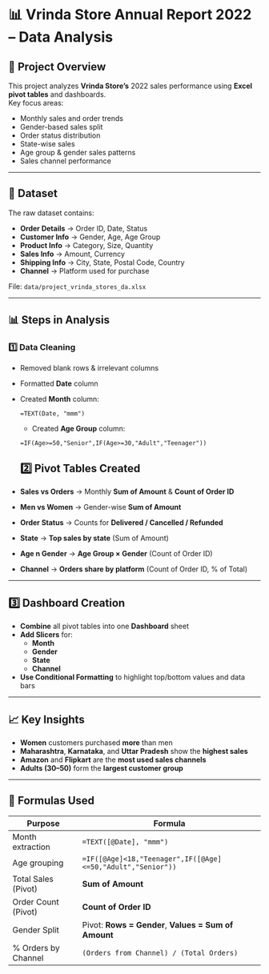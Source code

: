# 📊 Vrinda Store Annual Report 2022 – Data Analysis

## 📌 Project Overview
This project analyzes **Vrinda Store’s** 2022 sales performance using **Excel pivot tables** and dashboards.  
Key focus areas:
- Monthly sales and order trends
- Gender-based sales split
- Order status distribution
- State-wise sales
- Age group & gender sales patterns
- Sales channel performance

---

## 📂 Dataset
The raw dataset contains:
- **Order Details** → Order ID, Date, Status
- **Customer Info** → Gender, Age, Age Group
- **Product Info** → Category, Size, Quantity
- **Sales Info** → Amount, Currency
- **Shipping Info** → City, State, Postal Code, Country
- **Channel** → Platform used for purchase

File: `data/project_vrinda_stores_da.xlsx`

---

## 📊 Steps in Analysis

### 1️⃣ Data Cleaning
- Removed blank rows & irrelevant columns
- Formatted **Date** column
- Created **Month** column:  
  ```excel
  =TEXT(Date, "mmm")
  ```
  - Created **Age Group** column:
  ```excel
  =IF(Age>=50,"Senior",IF(Age>=30,"Adult","Teenager"))
  ```

  ## 2️⃣ Pivot Tables Created
- **Sales vs Orders** → Monthly **Sum of Amount** & **Count of Order ID**
- **Men vs Women** → Gender-wise **Sum of Amount**
- **Order Status** → Counts for **Delivered / Cancelled / Refunded**
- **State** → **Top sales by state** (Sum of Amount)
- **Age n Gender** → **Age Group × Gender** (Count of Order ID)
- **Channel** → **Orders share by platform** (Count of Order ID, % of Total)

---

## 3️⃣ Dashboard Creation
- **Combine** all pivot tables into one **Dashboard** sheet
- **Add Slicers** for:
  - **Month**
  - **Gender**
  - **State**
  - **Channel**
- **Use Conditional Formatting** to highlight top/bottom values and data bars

---

## 📈 Key Insights
- **Women** customers purchased **more** than men
- **Maharashtra**, **Karnataka**, and **Uttar Pradesh** show the **highest sales**
- **Amazon** and **Flipkart** are the **most used sales channels**
- **Adults (30–50)** form the **largest customer group**

---

## 📌 Formulas Used

| Purpose                 | Formula                                                      |
|-------------------------|--------------------------------------------------------------|
| Month extraction        | `=TEXT([@Date], "mmm")`                                      |
| Age grouping            | `=IF([@Age]<18,"Teenager",IF([@Age]<=50,"Adult","Senior"))`  |
| Total Sales (Pivot)     | **Sum of Amount**                                            |
| Order Count (Pivot)     | **Count of Order ID**                                        |
| Gender Split            | Pivot: **Rows = Gender**, **Values = Sum of Amount**         |
| % Orders by Channel     | `(Orders from Channel) / (Total Orders)`                     |

  
